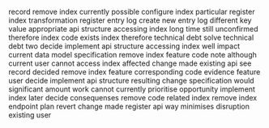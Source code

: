 record remove index currently possible configure index particular register index transformation register entry log create new entry log different key value appropriate api structure accessing index long time still unconfirmed therefore index code exists index therefore technical debt solve technical debt two decide implement api structure accessing index well impact current data model specification remove index feature code note although current user cannot access index affected change made existing api see record decided remove index feature corresponding code evidence feature user decide implement api structure resulting change specification would significant amount work cannot currently prioritise opportunity implement index later decide consequenses remove code related index remove index endpoint plan revert change made register api way minimises disruption existing user